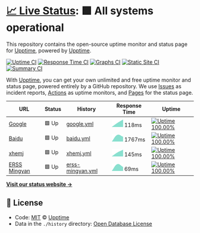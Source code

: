 # [📈 Live Status](https://demo.upptime.js.org): <!--live status--> **🟩 All systems operational**

This repository contains the open-source uptime monitor and status page for [Upptime](https://upptime.js.org), powered by [Upptime](https://github.com/upptime/upptime).

[![Uptime CI](https://github.com/koj-co/upptime/workflows/Uptime%20CI/badge.svg)](https://github.com/koj-co/upptime/actions?query=workflow%3A%22Uptime+CI%22)
[![Response Time CI](https://github.com/koj-co/upptime/workflows/Response%20Time%20CI/badge.svg)](https://github.com/koj-co/upptime/actions?query=workflow%3A%22Response+Time+CI%22)
[![Graphs CI](https://github.com/koj-co/upptime/workflows/Graphs%20CI/badge.svg)](https://github.com/koj-co/upptime/actions?query=workflow%3A%22Graphs+CI%22)
[![Static Site CI](https://github.com/koj-co/upptime/workflows/Static%20Site%20CI/badge.svg)](https://github.com/koj-co/upptime/actions?query=workflow%3A%22Static+Site+CI%22)
[![Summary CI](https://github.com/koj-co/upptime/workflows/Summary%20CI/badge.svg)](https://github.com/koj-co/upptime/actions?query=workflow%3A%22Summary+CI%22)

With [Upptime](https://upptime.js.org), you can get your own unlimited and free uptime monitor and status page, powered entirely by a GitHub repository. We use [Issues](https://github.com/upptime/upptime/issues) as incident reports, [Actions](https://github.com/upptime/upptime/actions) as uptime monitors, and [Pages](https://demo.upptime.js.org) for the status page.

<!--start: status pages-->
<!-- This summary is generated by Upptime (https://github.com/upptime/upptime) -->
<!-- Do not edit this manually, your changes will be overwritten -->

| URL                                    | Status | History                                                                                      | Response Time                                                                    | Uptime                                                                                                                                                                                                           |
| -------------------------------------- | ------ | -------------------------------------------------------------------------------------------- | -------------------------------------------------------------------------------- | ---------------------------------------------------------------------------------------------------------------------------------------------------------------------------------------------------------------- |
| [Google](https://www.google.com)       | 🟩 Up  | [google.yml](https://github.com/xhemj/upptime/commits/master/history/google.yml)             | <img alt="Response time graph" src="./graphs/google.png" height="20"> 118ms      | [![Uptime 100.00%](https://img.shields.io/endpoint?url=https%3A%2F%2Fraw.githubusercontent.com%2Fxhemj%2Fupptime%2Fmaster%2Fapi%2Fgoogle%2Fuptime.json)](https://status.xhemj.eu.org/history/google)             |
| [Baidu](https://www.baidu.com)         | 🟩 Up  | [baidu.yml](https://github.com/xhemj/upptime/commits/master/history/baidu.yml)               | <img alt="Response time graph" src="./graphs/baidu.png" height="20"> 1767ms      | [![Uptime 100.00%](https://img.shields.io/endpoint?url=https%3A%2F%2Fraw.githubusercontent.com%2Fxhemj%2Fupptime%2Fmaster%2Fapi%2Fbaidu%2Fuptime.json)](https://status.xhemj.eu.org/history/baidu)               |
| [xhemj](https://xhemj.js.org)          | 🟩 Up  | [xhemj.yml](https://github.com/xhemj/upptime/commits/master/history/xhemj.yml)               | <img alt="Response time graph" src="./graphs/xhemj.png" height="20"> 145ms       | [![Uptime 100.00%](https://img.shields.io/endpoint?url=https%3A%2F%2Fraw.githubusercontent.com%2Fxhemj%2Fupptime%2Fmaster%2Fapi%2Fxhemj%2Fuptime.json)](https://status.xhemj.eu.org/history/xhemj)               |
| [ERSS Mingyan](https://mingyan.js.org) | 🟩 Up  | [erss-mingyan.yml](https://github.com/xhemj/upptime/commits/master/history/erss-mingyan.yml) | <img alt="Response time graph" src="./graphs/erss-mingyan.png" height="20"> 69ms | [![Uptime 100.00%](https://img.shields.io/endpoint?url=https%3A%2F%2Fraw.githubusercontent.com%2Fxhemj%2Fupptime%2Fmaster%2Fapi%2Ferss-mingyan%2Fuptime.json)](https://status.xhemj.eu.org/history/erss-mingyan) |

<!--end: status pages-->

[**Visit our status website →**](https://demo.upptime.js.org)

## 📄 License

- Code: [MIT](./LICENSE) © [Upptime](https://upptime.js.org)
- Data in the `./history` directory: [Open Database License](https://opendatacommons.org/licenses/odbl/1-0/)
